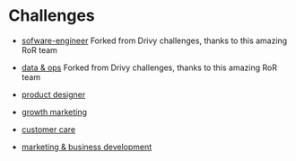 # Challenges

- [sofware-engineer](https://github.com/hibruno/jobs/tree/master/software-engineer)
  Forked from Drivy challenges, thanks to this amazing RoR team

- [data & ops](https://github.com/hibruno/jobs/tree/master/data-ops)
  Forked from Drivy challenges, thanks to this amazing RoR team

- [product designer](https://github.com/hibruno/jobs/tree/master/product-designer)

- [growth marketing](https://github.com/hibruno/jobs/tree/master/growth-marketing)

- [customer care](https://github.com/hibruno/jobs/tree/master/customer-care)

- [marketing & business development](https://github.com/hibruno/jobs/tree/master/business-development)
